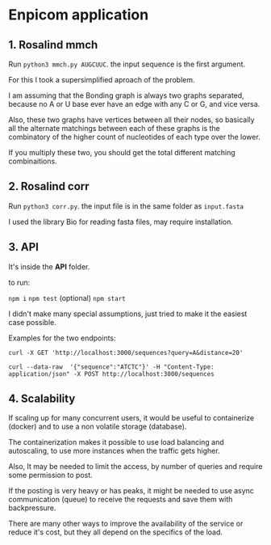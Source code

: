 # Enpicom application


## 1. Rosalind mmch
Run `python3 mmch.py AUGCUUC`. the input sequence is the first argument.

For this I took a supersimplified aproach of the problem.

I am assuming that the Bonding graph is always two graphs separated, because no A or U base ever have an edge with any C or G, and vice versa.

Also, these two graphs have vertices between all their nodes, so basically all the alternate matchings between each of these graphs is the combinatory of the higher count of nucleotides of each type over the lower.

If you multiply these two, you should get the total different matching combinaitions.


## 2. Rosalind corr

Run `python3 corr.py`. the input file is in the same folder as `input.fasta`

I used the library Bio for reading fasta files, may require installation.

## 3. API

It's inside the **API** folder.

to run:

`npm i`
`npm test` (optional)
`npm start`

I didn't make many special assumptions, just tried to make it the easiest case possible.

Examples for the two endpoints:

`curl -X GET 'http://localhost:3000/sequences?query=A&distance=20'`

`curl --data-raw  '{"sequence":"ATCTC"}' -H "Content-Type: application/json" -X POST http://localhost:3000/sequences`

## 4. Scalability

If scaling up for many concurrent users, it would be useful to containerize (docker) and to use a non volatile storage (database).

The containerization makes it possible to use load balancing and autoscaling, to use more instances when the traffic gets higher.

Also, It may be needed to limit the access, by number of queries and require some permission to post.

If the posting is very heavy or has peaks, it might be needed to use async communication (queue) to receive the requests and save them with backpressure.

There are many other ways to improve the availability of the service or reduce it's cost, but they all depend on the specifics of the load.
